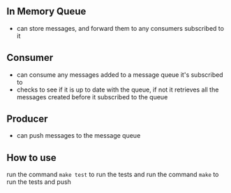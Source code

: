 ## In Memory Queue
- can store messages, and forward them to any consumers subscribed to it

## Consumer

- can consume any messages added to a message queue it's subscribed to
- checks to see if it is up to date with the queue, if not it retrieves all the messages created before it subscribed to the queue

## Producer
- can push messages to the message queue

## How to use

run the command `make test` to run the tests and run the command `make` to run the tests and push

